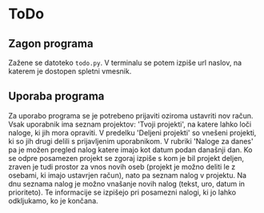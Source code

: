 # ToDo
## Zagon programa
Zažene se datoteko `todo.py`. V terminalu se potem izpiše url naslov, na katerem je dostopen spletni vmesnik.

## Uporaba programa
Za uporabo programa se je potrebeno prijaviti oziroma ustavriti nov račun. Vsak uporabnik ima seznam projektov: 'Tvoji projekti', na katere lahko loči naloge, ki jih mora opraviti. V predelku 'Deljeni projekti' so vnešeni projekti, ki so jih drugi delili s prijavljenim uporabnikom. V rubriki 'Naloge za danes' pa je možen pregled nalog katere imajo kot datum podan današnji dan. Ko se odpre posamezen projekt se zgoraj izpiše s kom je bil projekt deljen, zraven je tudi prostor za vnos novih oseb (projekt je možno deliti le z osebami, ki imajo ustavrjen račun), nato pa seznam nalog v projektu. Na dnu seznama nalog je možno vnašanje novih nalog (tekst, uro, datum in prioriteto). Te informacije se izpišejo pri posamezni nalogi, ki jo lahko odkljukamo, ko je končana. 